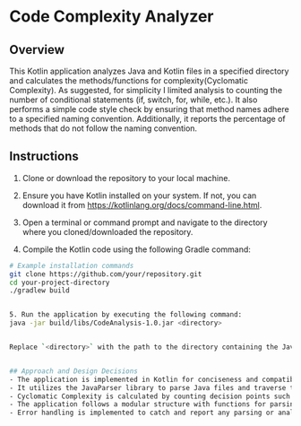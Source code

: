 # Code Complexity Analyzer

## Overview
This Kotlin application analyzes Java and Kotlin files in a specified directory and calculates the methods/functions for complexity(Cyclomatic Complexity). As suggested, for simplicity I limited analysis to counting the number of conditional statements (if, switch, for, while, etc.). It also performs a simple code style check by ensuring that method names adhere to a specified naming convention. Additionally, it reports the percentage of methods that do not follow the naming convention.

## Instructions
1. Clone or download the repository to your local machine.

2. Ensure you have Kotlin installed on your system. If not, you can download it from https://kotlinlang.org/docs/command-line.html.

3. Open a terminal or command prompt and navigate to the directory where you cloned/downloaded the repository.

4. Compile the Kotlin code using the following Gradle command:


```bash
# Example installation commands
git clone https://github.com/your/repository.git
cd your-project-directory
./gradlew build


5. Run the application by executing the following command:
java -jar build/libs/CodeAnalysis-1.0.jar <directory>


Replace `<directory>` with the path to the directory containing the Java files you want to analyze.


## Approach and Design Decisions
- The application is implemented in Kotlin for conciseness and compatibility with Java.
- It utilizes the JavaParser library to parse Java files and traverse the abstract syntax tree (AST) to analyze method complexity.
- Cyclomatic Complexity is calculated by counting decision points such as if statements, loops, and switch statements.
- The application follows a modular structure with functions for parsing files, calculating complexity, and analyzing directories.
- Error handling is implemented to catch and report any parsing or analysis errors.
